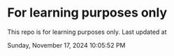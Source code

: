 # For learning purposes only
This repo is for learning purposes only.
Last updated at

Sunday, November 17, 2024 10:05:52 PM

